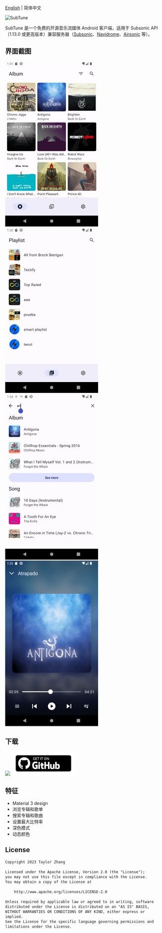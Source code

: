 [English](README.md) | 简体中文

![SubTune](https://socialify.git.ci/TaylorKunZhang/SubTune/image?description=1&descriptionEditable=A%20music%20streaming%20app%20for%20Subsonic%20API%20compatible%20servers&logo=https%3A%2F%2Fraw.githubusercontent.com%2FTaylorKunZhang%2Fpic-repo%2Fmain%2FSubTune%2Fic_launcher_round.png&name=1&pattern=Circuit%20Board&theme=Light)

SubTune 是一个免费的开源音乐流媒体 Android 客户端，适用于 Subsonic API（1.13.0 或更高版本）兼容服务器（[Subsonic](http://www.subsonic.org/pages/index.jsp)、[Navidrome]( https://www.navidrome.org/)、[Airsonic](https://airsonic.github.io/) 等）。

## 界面截图

<p>
  <img src="screenshots/album.png" alt="album" width="300"/>
  <img src="screenshots/playlist.png" alt="playlist" width="300"/>
  <img src="screenshots/search.png" alt="search" width="300"/>
  <img src="screenshots/playback.png" alt="playback" width="300"/>
</p>

## 下载

<p>
  <a href="https://play.google.com/store/apps/details?id=cc.taylorzhang.subtune"><img src="https://play.google.com/intl/en_us/badges/images/generic/en_badge_web_generic.png" height="80"/></a>
  <a href="https://github.com/TaylorKunZhang/SubTune/releases/latest"><img src="https://raw.githubusercontent.com/TaylorKunZhang/pic-repo/main/GitHub/get-it-on.png" height="80"/></a>
</p>

## 特征

- Material 3 design
- 浏览专辑和歌单
- 搜索专辑和歌曲
- 设置最大比特率
- 深色模式
- 动态颜色

## License

```
Copyright 2023 Taylor Zhang

Licensed under the Apache License, Version 2.0 (the "License");
you may not use this file except in compliance with the License.
You may obtain a copy of the License at

    http://www.apache.org/licenses/LICENSE-2.0

Unless required by applicable law or agreed to in writing, software
distributed under the License is distributed on an "AS IS" BASIS,
WITHOUT WARRANTIES OR CONDITIONS OF ANY KIND, either express or implied.
See the License for the specific language governing permissions and
limitations under the License.
```
